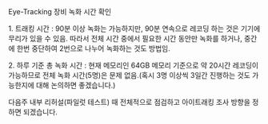Eye-Tracking 장비 녹화 시간 확인


1. 트래킹 시간 : 90분 이상 녹화는 가능하지만, 90분 연속으로 레코딩 하는 것은 기기에 무리가 있을 수 있음. 따라서 전체 시간 중에서 필요한 시간 동안만 녹화를 하거나, 중간에 한번 중단하여 2번으로 나누어 녹화하는 것도 방법임.

2. 하루 기준 총 녹화 시간 : 현재 메모리인 64GB 메모리 기준으로 약 20시간 레코딩이 가능하므로 전체 녹화 시간(5명)은 문제 없음.(혹시 3명 이상씩 3일간 진행하는 것도 가능한지에 대해 논의하면 좋겠습니다.)

다음주 내부 리허설(파일럿 테스트) 때 전체적으로 점검하고 아이트래킹 조사 방향을 정하면 되겠습니다.
